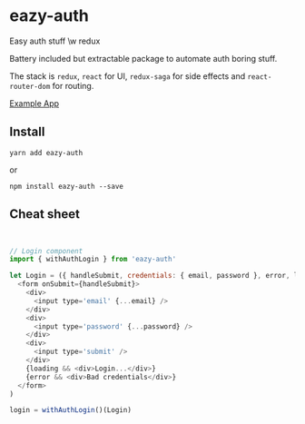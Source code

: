 # eazy-auth

Easy auth stuff \w redux

Battery included but extractable package to automate auth boring stuff.

The stack is `redux`, `react` for UI, `redux-saga` for side effects and `react-router-dom` for routing.


[Example App](https://inmagik.github.io/eazy-auth)

## Install
```
yarn add eazy-auth
```
or
```
npm install eazy-auth --save
```

## Cheat sheet
```js


// Login component
import { withAuthLogin } from 'eazy-auth'

let Login = ({ handleSubmit, credentials: { email, password }, error, loading }) => (
  <form onSubmit={handleSubmit}>
    <div>
      <input type='email' {...email} />
    </div>
    <div>
      <input type='password' {...password} />
    </div>
    <div>
      <input type='submit' />
    </div>
    {loading && <div>Login...</div>}
    {error && <div>Bad credentials</div>}
  </form>
)

login = withAuthLogin()(Login)
```
